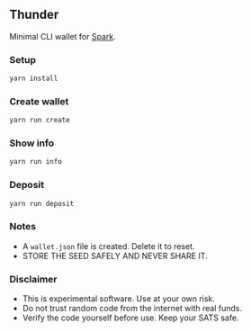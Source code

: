 ## Thunder

Minimal CLI wallet for [Spark](https://www.spark.money).

### Setup
```bash
yarn install
```

### Create wallet
```bash
yarn run create
```

### Show info
```bash
yarn run info
```

### Deposit
```bash
yarn run deposit
```

### Notes
- A `wallet.json` file is created. Delete it to reset.
- STORE THE SEED SAFELY AND NEVER SHARE IT.

### Disclaimer
- This is experimental software. Use at your own risk.
- Do not trust random code from the internet with real funds.
- Verify the code yourself before use. Keep your SATS safe.
